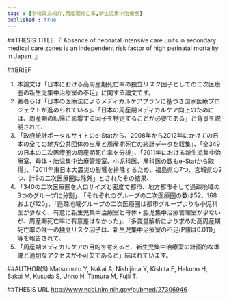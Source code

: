 ```yaml
--- 
tags : [学術論文紹介,周産期死亡率,新生児集中治療室] 
published : true
---
```


##THESIS TITLE
『
Absence of neonatal intensive care units in secondary medical care zones is an independent risk factor of high perinatal mortality in Japan.
』
  
##BRIEF
1. 本論文は「日本における高周産期死亡率の独立リスク因子としての二次医療圏の新生児集中治療室の不足」に関する論文です。
1. 著者らは「日本の医療法によるメディカルケアプランに基づき国家医療プロジェクトが進められている」、「日本の周産期メディカルケア向上のためには、周産期の転帰に影響する因子を特定することが必要である」と背景を説明されて、
1. 「政府統計ポータルサイトのe-Statから、2008年から2012年にかけての日本の全ての地方公共団体の出産と周産期死亡の統計データを収集」、「全349の日本の二次医療圏の周産期死亡率を分析」、「2011年における新生児集中治療室、母体・胎児集中治療管理室、小児科医、産科医の数もe-Statから取得」、「2011年東日本大震災の影響を排除するため、福島県の7つ、宮城県の2つ、計9の二次医療圏は除外」とされたその結果、
1. 「340の二次医療圏を人口サイズと密度で都市、地方都市そして過疎地域の3つのグループに分割」、「それぞれのグループの二次医療圏の数は52、168および120」、「過疎地域グループの二次医療圏は都市グループよりも小児科医が少なく、有意に新生児集中治療室と母体・胎児集中治療管理室が少ないが、周産期死亡率に有意差はなかった」、「多変量解析により求めた高周産期死亡率の唯一の独立リスク因子は、新生児集中治療室の不足(P値は0.011)」等を報告されて、
1. 「周産期メディカルケアの目的を考えると、新生児集中治療室の計画的な準備と適切なアクセスが不可欠であると」結ばれています。






##AUTHOR(S)
Matsumoto Y, Nakai A, Nishijima Y, Kishita E, Hakuno H, Sakoi M, Kusuda S, Unno N, Tamura M, Fujii T.
  
##THESIS URL
[
http://www.ncbi.nlm.nih.gov/pubmed/27306946
](
http://www.ncbi.nlm.nih.gov/pubmed/27306946
)
